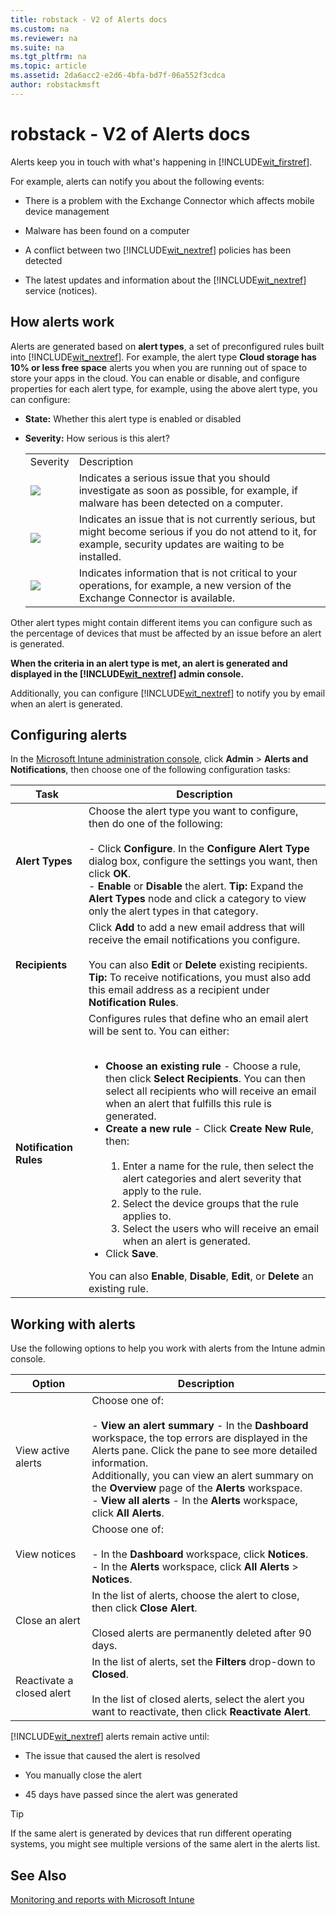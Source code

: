 ```yaml
---
title: robstack - V2 of Alerts docs
ms.custom: na
ms.reviewer: na
ms.suite: na
ms.tgt_pltfrm: na
ms.topic: article
ms.assetid: 2da6acc2-e2d6-4bfa-bd7f-06a552f3cdca
author: robstackmsft
---
```

# robstack - V2 of Alerts docs
Alerts keep you in touch with what's happening in [!INCLUDE[wit_firstref](./includes/wit_firstref_md.md)].

For example, alerts can notify you about the following events:

-   There is a problem with the Exchange Connector which affects mobile device management

-   Malware has been found on a computer

-   A conflict between two [!INCLUDE[wit_nextref](./includes/wit_nextref_md.md)] policies has been detected

-   The latest updates and information about the [!INCLUDE[wit_nextref](./includes/wit_nextref_md.md)] service (notices).

## How alerts work
Alerts are generated based on **alert types**, a set of preconfigured rules built into [!INCLUDE[wit_nextref](./includes/wit_nextref_md.md)]. For example, the alert type **Cloud storage has 10% or less free space** alerts you when you are running out of space to store your apps in the cloud. You can enable or disable, and configure properties for each alert type, for example, using the above alert type, you can configure:

-   **State:** Whether this alert type is enabled or disabled

-   **Severity:** How serious is this alert?

    |||
    |-|-|
    |Severity|Description|
    |![](./media/Critical-Alert.jpg)|Indicates a serious issue that you should investigate as soon as possible, for example, if malware has been detected on a computer.|
    |![](./media/Warning-Alert.jpg)|Indicates an issue that is not currently serious, but might become serious if you do not attend to it, for example, security updates are waiting to be installed.|
    |![](./media/Informational-Alert.jpg)|Indicates information that is not critical to your operations, for example, a new version of the Exchange Connector is available.|

Other alert types might contain different items you can configure such as the percentage of devices that must be affected by an issue before an alert is generated.

**When the criteria in an alert type is met, an alert is generated and displayed in the [!INCLUDE[wit_nextref](./includes/wit_nextref_md.md)] admin console.**

Additionally, you can configure [!INCLUDE[wit_nextref](./includes/wit_nextref_md.md)] to notify you by email when an alert is generated.

## Configuring alerts
In the [Microsoft Intune administration console](https://manage.microsoft.com), click **Admin** &gt; **Alerts and Notifications**, then choose one of the following configuration tasks:

|Task|Description|
|--------|---------------|
|**Alert Types**|Choose the alert type you want to configure, then do one of the following:<br /><br />-   Click **Configure**. In the **Configure Alert Type** dialog box, configure the settings you want, then click **OK**.<br />-   **Enable** or **Disable** the alert. **Tip:** Expand the **Alert Types** node and click a category to view only the alert types in that category.|
|**Recipients**|Click **Add** to add a new email address that will receive the email notifications you configure.<br /><br />You can also **Edit** or **Delete** existing recipients. **Tip:** To receive notifications, you must also add this email address as a recipient under **Notification Rules**.|
|**Notification Rules**|Configures rules that define who an email alert will be sent to. You can either:<br /><br /><ul><li>**Choose an existing rule** - Choose a rule, then click **Select Recipients**. You can then select all recipients who will receive an email when an alert that fulfills this rule is generated.</li><li>**Create a new rule** - Click **Create New Rule**, then:<br /><br /><ol><li>Enter a name for the rule, then select the alert categories and alert severity that apply to the rule.</li><li>Select the device groups that the rule applies to.</li><li>Select the users who will receive an email when an alert is generated.</li></ol></li><li>Click **Save**.</li></ul>You can also **Enable**, **Disable**, **Edit**, or **Delete** an existing rule.|

## Working with alerts
Use the following options to help you work with alerts from the Intune admin console.

|Option|Description|
|----------|---------------|
|View active alerts|Choose one of:<br /><br />-   **View an alert summary** - In the **Dashboard** workspace, the top errors are displayed in the Alerts pane. Click the pane to see more detailed information.<br />    Additionally, you can view an alert summary on the **Overview** page of the **Alerts** workspace.<br />-   **View all alerts** - In the **Alerts** workspace, click **All Alerts**.|
|View notices|Choose one of:<br /><br />-   In the **Dashboard** workspace, click **Notices**.<br />-   In the **Alerts** workspace, click **All Alerts** &gt; **Notices**.|
|Close an alert|In the list of alerts, choose the alert to close, then click **Close Alert**.<br /><br />Closed alerts are permanently deleted after 90 days.|
|Reactivate a closed alert|In the list of alerts, set the **Filters** drop-down to **Closed**.<br /><br />In the list of closed alerts, select the alert you want to reactivate, then click **Reactivate Alert**.|
[!INCLUDE[wit_nextref](./includes/wit_nextref_md.md)] alerts remain active until:

-   The issue that caused the alert is resolved

-   You manually close the alert

-   45 days have passed since the alert was generated

> [!TIP]
> If the same alert is generated by devices that run different operating systems, you might see multiple versions of the same alert in the alerts list.

## See Also
[Monitoring and reports with Microsoft Intune](monitoring-and-reports-with-microsoft-intune.md)

